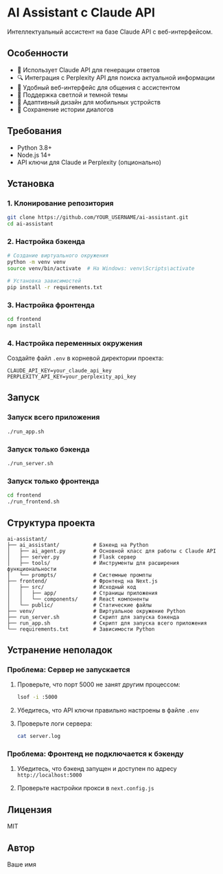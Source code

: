 # AI Assistant с Claude API

Интеллектуальный ассистент на базе Claude API с веб-интерфейсом.

## Особенности

- 🧠 Использует Claude API для генерации ответов
- 🔍 Интеграция с Perplexity API для поиска актуальной информации
- 💬 Удобный веб-интерфейс для общения с ассистентом
- 🌙 Поддержка светлой и темной темы
- 📱 Адаптивный дизайн для мобильных устройств
- 🔄 Сохранение истории диалогов

## Требования

- Python 3.8+
- Node.js 14+
- API ключи для Claude и Perplexity (опционально)

## Установка

### 1. Клонирование репозитория

```bash
git clone https://github.com/YOUR_USERNAME/ai-assistant.git
cd ai-assistant
```

### 2. Настройка бэкенда

```bash
# Создание виртуального окружения
python -m venv venv
source venv/bin/activate  # На Windows: venv\Scripts\activate

# Установка зависимостей
pip install -r requirements.txt
```

### 3. Настройка фронтенда

```bash
cd frontend
npm install
```

### 4. Настройка переменных окружения

Создайте файл `.env` в корневой директории проекта:

```
CLAUDE_API_KEY=your_claude_api_key
PERPLEXITY_API_KEY=your_perplexity_api_key
```

## Запуск

### Запуск всего приложения

```bash
./run_app.sh
```

### Запуск только бэкенда

```bash
./run_server.sh
```

### Запуск только фронтенда

```bash
cd frontend
./run_frontend.sh
```

## Структура проекта

```
ai-assistant/
├── ai_assistant/           # Бэкенд на Python
│   ├── ai_agent.py         # Основной класс для работы с Claude API
│   ├── server.py           # Flask сервер
│   ├── tools/              # Инструменты для расширения функциональности
│   └── prompts/            # Системные промпты
├── frontend/               # Фронтенд на Next.js
│   ├── src/                # Исходный код
│   │   ├── app/            # Страницы приложения
│   │   └── components/     # React компоненты
│   └── public/             # Статические файлы
├── venv/                   # Виртуальное окружение Python
├── run_server.sh           # Скрипт для запуска бэкенда
├── run_app.sh              # Скрипт для запуска всего приложения
└── requirements.txt        # Зависимости Python
```

## Устранение неполадок

### Проблема: Сервер не запускается

1. Проверьте, что порт 5000 не занят другим процессом:
   ```bash
   lsof -i :5000
   ```

2. Убедитесь, что API ключи правильно настроены в файле `.env`

3. Проверьте логи сервера:
   ```bash
   cat server.log
   ```

### Проблема: Фронтенд не подключается к бэкенду

1. Убедитесь, что бэкенд запущен и доступен по адресу `http://localhost:5000`

2. Проверьте настройки прокси в `next.config.js`

## Лицензия

MIT

## Автор

Ваше имя 